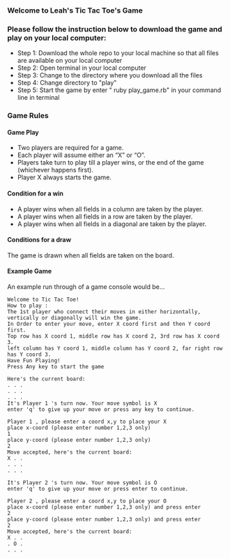 ### Welcome to Leah's Tic Tac Toe's Game
### Please follow the instruction  below to download the game and play on your local computer:

* Step 1: Download the whole repo to your local machine so that all files are available on your local computer
* Step 2: Open terminal in your local computer
* Step 3: Change to the directory where you download all the files
* Step 4: Change directory to "play"
* Step 5: Start the game by enter " ruby play_game.rb" in your command line in terminal


### Game Rules
#### Game Play

* Two players are required for a game.  
* Each player will assume either an “X” or “O”.  
* Players take turn to play till a player wins, or the end of the game (whichever happens first).  
* Player X always starts the game.  

####  Condition for a win

* A player wins when all fields in a column are taken by the player.
* A player wins when all fields in a row are taken by the player.
* A player wins when all fields in a diagonal are taken by the player.

####  Conditions for a draw

The game is drawn when all fields are taken on the board.  

####  Example Game

An example run through of a game console would be...

~~~
Welcome to Tic Tac Toe!
How to play : 
The 1st player who connect their moves in either horizontally, vertically or diagonally will win the game.
In Order to enter your move, enter X coord first and then Y coord first.
Top row has X coord 1, middle row has X coord 2, 3rd row has X coord 3.
left column has Y coord 1, middle column has Y coord 2, far right row has Y coord 3.
Have Fun Playing!
Press Any key to start the game

Here's the current board:
. . .
. . .
. . .
It's Player 1 's turn now. Your move symbol is X 
enter 'q' to give up your move or press any key to continue.

Player 1 , please enter a coord x,y to place your X 
place x-coord (please enter number 1,2,3 only)
1
place y-coord (please enter number 1,2,3 only)
2
Move accepted, here's the current board:
X . .
. . .
. . .

It's Player 2 's turn now. Your move symbol is O 
enter 'q' to give up your move or press enter to continue.

Player 2 , please enter a coord x,y to place your O 
place x-coord (please enter number 1,2,3 only) and press enter
2
place y-coord (please enter number 1,2,3 only) and press enter
2
Move accepted, here's the current board:
X . .
. O .
. . .

